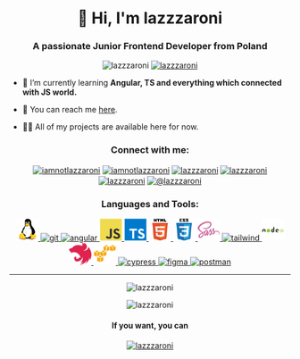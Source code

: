 <!-- - 👋  Hi, I’m @lazzzaroni
- 👀  I’m interested in JS and everything about it.
- 🌱  I’m currently learning JS and waiting to start learning about JS frameworks.
- 💞️  I’m looking to collaborate on some test project which could help me to grow professionally in that way.
- 📫  You can reach me via email: iamnotlazzaroni@gmail.com -->
<!---
lazzzaroni/lazzzaroni is a ✨ special ✨ repository because its `README.md` (this file) appears on your GitHub profile.
You can click the Preview link to take a look at your changes.
--->

<!-- ![](https://komarev.com/ghpvc/?username=lazzzaroni&color=blueviolet) -->

<h1 align="center">👋 Hi, I'm lazzzaroni</h1>
<h3 align="center">A passionate Junior Frontend Developer from Poland</h3>

<p align="center">
  <img src="https://komarev.com/ghpvc/?username=lazzzaroni&color=blueviolet"  alt="lazzzaroni" />
  <a href="https://www.buymeacoffee.com/lazzzaroni"> <img src="https://cdn.buymeacoffee.com/buttons/v2/default-yellow.png"  height="20" width="84" alt="lazzzaroni" /></a> 
</p>

- 📒 I’m currently learning **Angular, TS and everything which connected with JS world.**

- 📮 You can reach me [here](iamnotlazzaroni@gmail.com).

- 👨‍💻 All of my projects are available here for now.

<h3 align="center">Connect with me:</h3>
<p align="center">
<a href="https://fb.com/iamnotlazzaroni" target="blank"><img align="center" src="https://raw.githubusercontent.com/rahuldkjain/github-profile-readme-generator/master/src/images/icons/Social/facebook.svg" alt="iamnotlazzaroni" height="30" width="40" /></a>
<a href="https://linkedin.com/in/iamnotlazzaroni" target="blank"><img align="center" src="https://raw.githubusercontent.com/rahuldkjain/github-profile-readme-generator/master/src/images/icons/Social/linked-in-alt.svg" alt="iamnotlazzaroni" height="30" width="40" /></a>
<a href="https://twitter.com/lazzzaroni" target="blank"><img align="center" src="https://raw.githubusercontent.com/rahuldkjain/github-profile-readme-generator/master/src/images/icons/Social/twitter.svg" alt="lazzzaroni" height="30" width="40" /></a>
<a href="https://codepen.io/lazzzaroni" target="blank"><img align="center" src="https://raw.githubusercontent.com/rahuldkjain/github-profile-readme-generator/master/src/images/icons/Social/codepen.svg" alt="lazzzaroni" height="30" width="40" /></a>
<a href="https://stackoverflow.com/users/lazzzaroni" target="blank"><img align="center" src="https://raw.githubusercontent.com/rahuldkjain/github-profile-readme-generator/master/src/images/icons/Social/stack-overflow.svg" alt="lazzzaroni" height="30" width="40" /></a>
<a href="https://medium.com/@lazzzaroni" target="blank"><img align="center" src="https://raw.githubusercontent.com/rahuldkjain/github-profile-readme-generator/master/src/images/icons/Social/medium.svg" alt="@lazzzaroni" height="30" width="40" /></a>
</p>

<h3 align="center">Languages and Tools:</h3>
<p align="center">
<a href="https://www.linux.org/" target="_blank" rel="noreferrer"> <img src="https://raw.githubusercontent.com/devicons/devicon/master/icons/linux/linux-original.svg" alt="linux" width="40" height="40"/> </a> 
<a href="https://git-scm.com/" target="_blank" rel="noreferrer"> <img src="https://www.vectorlogo.zone/logos/git-scm/git-scm-icon.svg" alt="git" width="40" height="40"/> </a> 
<a href="https://angular.io" target="_blank" rel="noreferrer"> <img src="https://angular.io/assets/images/logos/angular/angular.svg" alt="angular" width="40" height="40"/> </a>
<a href="https://developer.mozilla.org/en-US/docs/Web/JavaScript" target="_blank" rel="noreferrer"> <img src="https://raw.githubusercontent.com/devicons/devicon/master/icons/javascript/javascript-original.svg" alt="javascript" width="40" height="40"/> </a> 
<a href="https://www.typescriptlang.org/" target="_blank" rel="noreferrer"> <img src="https://raw.githubusercontent.com/devicons/devicon/master/icons/typescript/typescript-original.svg" alt="typescript" width="40" height="40"/> </a> 
<a href="https://www.w3.org/html/" target="_blank" rel="noreferrer"> <img src="https://raw.githubusercontent.com/devicons/devicon/master/icons/html5/html5-original-wordmark.svg" alt="html5" width="40" height="40"/> </a> 
<a href="https://www.w3schools.com/css/" target="_blank" rel="noreferrer"> <img src="https://raw.githubusercontent.com/devicons/devicon/master/icons/css3/css3-original-wordmark.svg" alt="css3" width="40" height="40"/> </a>
<a href="https://sass-lang.com" target="_blank" rel="noreferrer"> <img src="https://raw.githubusercontent.com/devicons/devicon/master/icons/sass/sass-original.svg" alt="sass" width="40" height="40"/> </a>
<a href="https://tailwindcss.com/" target="_blank" rel="noreferrer"> <img src="https://www.vectorlogo.zone/logos/tailwindcss/tailwindcss-icon.svg" alt="tailwind" width="40" height="40"/> </a> 
<a href="https://nodejs.org" target="_blank" rel="noreferrer"> <img src="https://raw.githubusercontent.com/devicons/devicon/master/icons/nodejs/nodejs-original-wordmark.svg" alt="nodejs" width="40" height="40"/> </a> 
<a href="https://nestjs.com/" target="_blank" rel="noreferrer"> <img src="https://raw.githubusercontent.com/devicons/devicon/master/icons/nestjs/nestjs-plain.svg" alt="nestjs" width="40" height="40"/> </a> 
<a href="https://aws.amazon.com" target="_blank" rel="noreferrer"> <img src="https://raw.githubusercontent.com/devicons/devicon/master/icons/amazonwebservices/amazonwebservices-original.svg" alt="aws" width="40" height="40"/> </a>
<a href="https://www.cypress.io" target="_blank" rel="noreferrer"> <img src="https://raw.githubusercontent.com/simple-icons/simple-icons/6e46ec1fc23b60c8fd0d2f2ff46db82e16dbd75f/icons/cypress.svg" alt="cypress" width="40" height="40"/> </a>
<a href="https://www.figma.com/" target="_blank" rel="noreferrer"> <img src="https://www.vectorlogo.zone/logos/figma/figma-icon.svg" alt="figma" width="40" height="40"/> </a> 
<a href="https://postman.com" target="_blank" rel="noreferrer"> <img src="https://www.vectorlogo.zone/logos/getpostman/getpostman-icon.svg" alt="postman" width="40" height="40"/> </a> 
</p>

___
<p align="center"><img src="https://github-readme-stats.vercel.app/api/top-langs?username=lazzzaroni&show_icons=true&locale=en&layout=compact" alt="lazzzaroni" /></p>
<p align="center"><img src="https://github-readme-stats.vercel.app/api?username=lazzzaroni&show_icons=true&locale=en" alt="lazzzaroni" /></p>


<h4 align="center">If you want, you can</h4>
<p align="center">
  <a href="https://www.buymeacoffee.com/lazzzaroni"> <img src="https://cdn.buymeacoffee.com/buttons/v2/default-yellow.png"  height="25" width="105" alt="lazzzaroni" /></a>
</p>

